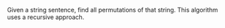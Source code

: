 Given a string sentence, find all permutations of that string. This algorithm uses a recursive approach.
